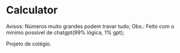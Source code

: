 # Calculator
Avisos: Números muito grandes podem travar tudo;
Obs.: Feito com o mínimo possível de chatgpt(99% lógica, 1% gpt);

Projeto de colégio.
